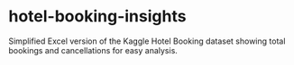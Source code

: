 # hotel-booking-insights
Simplified Excel version of the Kaggle Hotel Booking dataset showing total bookings and cancellations for easy analysis.
